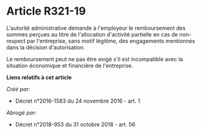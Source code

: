 # Article R321-19

L'autorité administrative demande à l'employeur le remboursement des sommes perçues au titre de l'allocation d'activité
partielle en cas de non-respect par l'entreprise, sans motif légitime, des engagements mentionnés dans la décision
d'autorisation.

Le remboursement peut ne pas être exigé s'il est incompatible avec la situation économique et financière de l'entreprise.

**Liens relatifs à cet article**

_Créé par_:

  - Décret n°2016-1583 du 24 novembre 2016 - art. 1

_Abrogé par_:

  - Décret n°2018-953 du 31 octobre 2018 - art. 56
